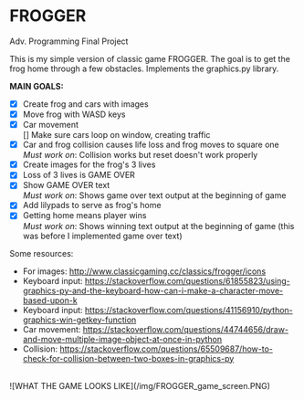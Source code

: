# FROGGER
Adv. Programming Final Project

This is my simple version of classic game FROGGER. The goal is to get the frog home through a few obstacles.
Implements the graphics.py library.

**MAIN GOALS:**
- [x] Create frog and cars with images
- [x] Move frog with WASD keys
- [x] Car movement </br>
[] Make sure cars loop on window, creating traffic </br>
- [x] Car and frog collision causes life loss and frog moves to square one </br>
*Must work on*: Collision works but reset doesn't work properly </br>
- [x] Create images for the frog's 3 lives
- [x] Loss of 3 lives is GAME OVER </br>
- [x] Show GAME OVER text </br>
*Must work on*: Shows game over text output at the beginning of game
- [x] Add lilypads to serve as frog's home </br>
- [x] Getting home means player wins </br>
*Must work on*: Shows winning text output at the beginning of game (this was before I implemented game over text) </br>

Some resources:
- For images: http://www.classicgaming.cc/classics/frogger/icons
- Keyboard input: https://stackoverflow.com/questions/61855823/using-graphics-py-and-the-keyboard-how-can-i-make-a-character-move-based-upon-k
- Keyboard input: https://stackoverflow.com/questions/41156910/python-graphics-win-getkey-function
- Car movement: https://stackoverflow.com/questions/44744656/draw-and-move-multiple-image-object-at-once-in-python
- Collision: https://stackoverflow.com/questions/65509687/how-to-check-for-collision-between-two-boxes-in-graphics-py
</br>
![WHAT THE GAME LOOKS LIKE](/img/FROGGER_game_screen.PNG)
